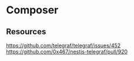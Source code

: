 # Composer
## Resources

https://github.com/telegraf/telegraf/issues/452
https://github.com/0x467/nestjs-telegraf/pull/920
